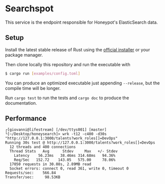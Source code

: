 Searchspot
==========
This service is the endpoint responsible for Honeypot's ElasticSearch data.

Setup
-----
Install the latest stable release of Rust using the [official installer](https://www.rust-lang.org/downloads.html) or your package manager.

Then clone locally this repository and run the executable with

```sh
$ cargo run [examples/config.toml]
````

You can produce an optimized executable just appending `--release`, but the compile time will be longer.

Run `cargo test` to run the tests and `cargo doc` to produce the documentation.

Performance
-----------
```
┌[giovanni@lifestream] [/dev/ttys001] [master]
└[~/Desktop/honeysearch]> wrk -t12 -c400 -d30s "http://127.0.0.1:3000/talents?work_roles[]=DevOps"
Running 30s test @ http://127.0.0.1:3000/talents?work_roles[]=DevOps
  12 threads and 400 connections
  Thread Stats   Avg      Stdev     Max   +/- Stdev
    Latency    56.23ms   38.46ms 314.68ms   94.36%
    Req/Sec   152.72    143.05   575.00     78.06%
  17050 requests in 30.08s, 2.89MB read
  Socket errors: connect 0, read 361, write 0, timeout 0
Requests/sec:    566.84
Transfer/sec:     98.53KB
```
